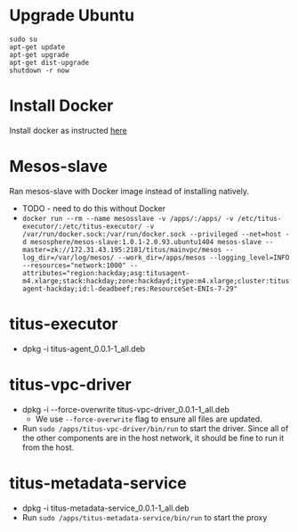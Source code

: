 # Upgrade Ubuntu
```
sudo su
apt-get update
apt-get upgrade
apt-get dist-upgrade
shutdown -r now
```

# Install Docker
Install docker as instructed [here](https://docs.docker.com/engine/installation/linux/docker-ce/ubuntu/#install-using-the-repository)

# Mesos-slave
Ran mesos-slave with Docker image instead of installing natively.
- TODO - need to do this without Docker
- `docker run --rm --name mesosslave -v /apps/:/apps/ -v /etc/titus-executor/:/etc/titus-executor/ -v /var/run/docker.sock:/var/run/docker.sock --privileged --net=host -d mesosphere/mesos-slave:1.0.1-2.0.93.ubuntu1404 mesos-slave --master=zk://172.31.43.195:2181/titus/mainvpc/mesos --log_dir=/var/log/mesos/ --work_dir=/apps/mesos --logging_level=INFO --resources="network:1000" --attributes="region:hackday;asg:titusagent-m4.xlarge;stack:hackday;zone:hackdayd;itype:m4.xlarge;cluster:titusagent-hackday;id:l-deadbeef;res:ResourceSet-ENIs-7-29"`

# titus-executor
- dpkg -i titus-agent_0.0.1-1_all.deb

# titus-vpc-driver
- dpkg -i --force-overwrite titus-vpc-driver_0.0.1-1_all.deb
  - We use `--force-overwrite` flag to ensure all files are updated.
- Run `sudo /apps/titus-vpc-driver/bin/run` to start the driver. Since all of the other
components are in the host network, it should be fine to run it from the host.

# titus-metadata-service
- dpkg -i titus-metadata-service_0.0.1-1_all.deb
- Run `sudo /apps/titus-metadata-service/bin/run` to start the proxy
